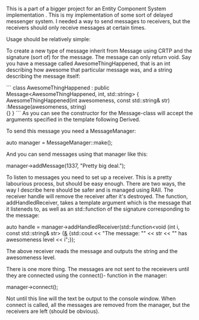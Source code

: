 This is a part of a bigger project for an Entity Component System implementation . This is my implementation 
of some sort of delayed messenger system. I needed a way to send messages to receivers, but the receivers 
should only receive messages at certain times.

Usage should be relatively simple:

To create a new type of message inherit from Message using CRTP and the signature (sort of) for the message. The 
message can only return void. Say you have a message called AwesomeThingHappened, that is an int describing how
awesome that particular message was, and a string describing the message itself:

´´´
  class AwesomeThingHappened : public Message<AwesomeThingHappened, int, std::string>
  {
    AwesomeThingHappened(int awesomeness, const std::string& str)
      :Message(awesomeness, string)  
    {}
  }
´´´
As you can see the constructor for the Message-class will accept the arguments specified in the template following
Derived.

To send this message you need a MessageManager:

  auto manager = MessageManager::make();
  
And you can send messages using that manager like this:

  manager->addMessage<AwesomeThingHappened>(1337, "Pretty big deal.");
  
To listen to messages you need to set up a receiver. This is a pretty labourious process, but should be easy enough.
There are two ways, the way I describe here should be safer and is managed using RAII. The receiver handle will remove
the receiver after it's destroyed. The function, addHandledReceiver, takes a template argument which is the message
that it listeneds to, as well as an std::function of the signature corresponding to the message:

  auto handle = manager->addHandledReceiver<AwesomeThingHappened>(std::function<void (int i, const std::string& str>
    ([&]() {std::cout << "The message: \"" << str << "\" has awesomeness level << i";});
  
The above receiver reads the message and outputs the string and the awesomeness level. 

There is one more thing. The messages are not sent to the receievers until they are connected using the connect()-
function in the manager:

  manager->connect();
  
Not until this line will the text be output to the console window. When connect is called, all the messages are
removed from the manager, but the receivers are left (should be obvious).
